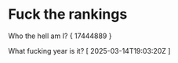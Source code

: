 # Fuck the rankings

Who the hell am I?
{ 17444889 }

What fucking year is it?
[ 2025-03-14T19:03:20Z ]
